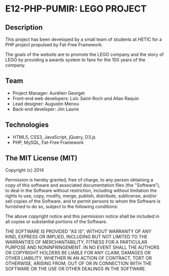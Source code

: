 # E12-PHP-PUMIR: LEGO PROJECT

## Description
This project has been developed by a small team of students at HETIC for a PHP project propulsed by Fat-Free Framework.

The goals of the website are to promote the LEGO company and the story of LEGO by providing a awards system to fans for the 100 years of the company.

## Team
- Project Manager: Aurélien Georget
- Front-end web developers: Loïc Saint-Roch and Allan Raquin
- Lead designer: Augustin Menou
- Back-end developer: Jim Laurie

## Technologies
- HTML5, CSS3, JavaScript, jQuery, D3.js
- PHP, MySQL, Fat-Free Framework

## The MIT License (MIT)
Copyright (c) 2014

Permission is hereby granted, free of charge, to any person obtaining a copy of this software and associated documentation files (the "Software"), to deal in the Software without restriction, including without limitation the rights to use, copy, modify, merge, publish, distribute, sublicense, and/or sell copies of the Software, and to permit persons to whom the Software is furnished to do so, subject to the following conditions:

The above copyright notice and this permission notice shall be included in all copies or substantial portions of the Software.

THE SOFTWARE IS PROVIDED "AS IS", WITHOUT WARRANTY OF ANY KIND, EXPRESS OR IMPLIED, INCLUDING BUT NOT LIMITED TO THE WARRANTIES OF MERCHANTABILITY, FITNESS FOR A PARTICULAR PURPOSE AND NONINFRINGEMENT. IN NO EVENT SHALL THE AUTHORS OR COPYRIGHT HOLDERS BE LIABLE FOR ANY CLAIM, DAMAGES OR OTHER LIABILITY, WHETHER IN AN ACTION OF CONTRACT, TORT OR OTHERWISE, ARISING FROM, OUT OF OR IN CONNECTION WITH THE SOFTWARE OR THE USE OR OTHER DEALINGS IN THE SOFTWARE.
